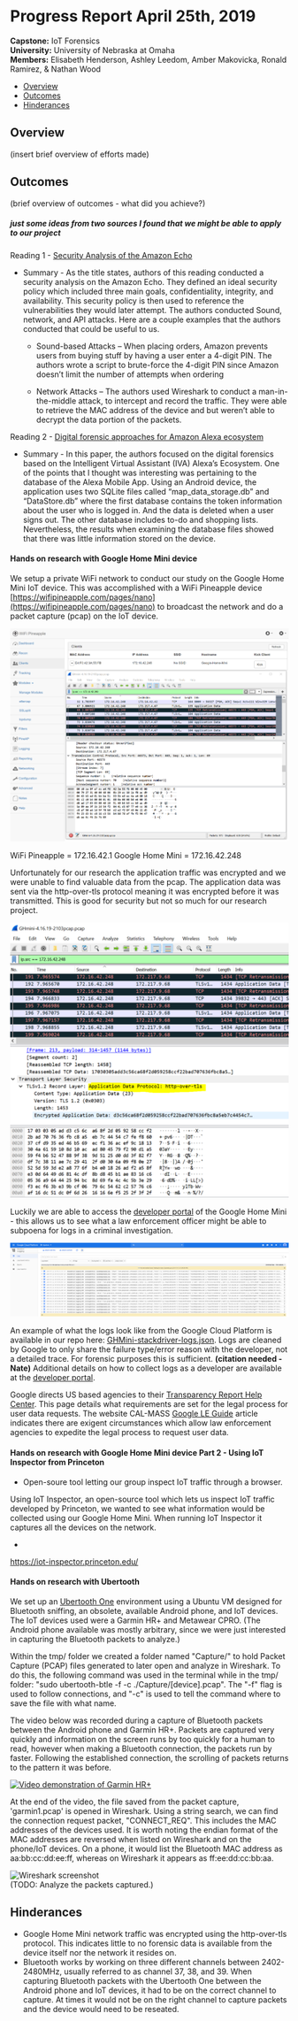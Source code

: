 # Progress Report April 25th, 2019
**Capstone:** IoT Forensics  
**University:** University of Nebraska at Omaha  
**Members:** Elisabeth Henderson, Ashley Leedom, Amber Makovicka, Ronald Ramirez, & Nathan Wood   

- [Overview](#overview)
- [Outcomes](#outcomes)
- [Hinderances](#hinderances) 
## Overview
(insert brief overview of efforts made)

## Outcomes
(brief overview of outcomes - what did you achieve?)

##### *just some ideas from two sources I found that we might be able to apply to our project*
Reading 1 - [Security Analysis of the Amazon Echo](https://courses.csail.mit.edu/6.857/2017/project/8.pdf)
* Summary - As the title states, authors of this reading conducted a security analysis on the Amazon Echo.  They defined an ideal security policy which included three main goals, confidentiality, integrity, and availability. This security policy is then used to reference the vulnerabilities they would later attempt. The authors conducted Sound, network, and API attacks. Here are a couple examples that the authors conducted that could be useful to us.   
 
   + Sound-based Attacks – When placing orders, Amazon prevents users from buying stuff by having a user enter a 4-digit PIN. The authors wrote a script to brute-force the 4-digit PIN since Amazon doesn’t limit the number of attempts when ordering
   
   + Network Attacks – The authors used Wireshark to conduct a man-in-the-middle attack, to intercept and record the traffic. They were able to retrieve the MAC address of the device and but weren’t able to decrypt the data portion of the packets.  


Reading 2 - [Digital forensic approaches for Amazon Alexa ecosystem](https://www.sciencedirect.com/science/article/pii/S1742287617301974)

* Summary - In this paper, the authors focused on the digital forensics based on the Intelligent Virtual Assistant (IVA) Alexa’s Ecosystem. One of the points that I thought was interesting was pertaining to the database of the Alexa Mobile App. Using an Android device, the application uses two SQLite files called “map_data_storage.db” and “DataStore.db” where the first database contains the token information about the user who is logged in. And the data is deleted when a user signs out. The other database includes to-do and shopping lists. Nevertheless, the results when examining the database files showed that there was little information stored on the device. 


#### Hands on research with Google Home Mini device  
We setup a private WiFi network to conduct our study on the Google Home Mini IoT device. This was accomplished with a WiFi Pineapple device [https://wifipineapple.com/pages/nano](https://wifipineapple.com/pages/nano) to broadcast the network and do a packet capture (pcap) on the IoT device. 

![WiFi Pineapple + GH Mini](/GHmini-pcap.PNG?raw=true "The WiFi Pineapple web interface and packet capture")

WiFi Pineapple = 172.16.42.1
Google Home Mini = 172.16.42.248

Unfortunately for our research the application traffic was encrypted and we were unable to find valuable data from the pcap. The application data was sent via the http-over-tls protocol meaning it was encrypted before it was transmitted. This is good for security but not so much for our research project. 

![GH Mini pcap application data](/GHmini-pcap-application-data.PNG?raw=true "The packet capture highlighting the encrypted application data")

Luckily we are able to access the [developer portal](https://developers.google.com/actions/smarthome/logging) of the Google Home Mini - this allows us to see what a law enforcement officer might be able to subpoena for logs in a criminal investigation. 

![GH Mini stackdriver logs](/GHmini-stackdriver-logs.PNG?raw=true "The stackdriver application logs from Google Cloud Platform")

An example of what the logs look like from the Google Cloud Platform is available in our repo here: [GHMini-stackdriver-logs.json](/GHMini-stackdriver-logs.json). Logs are cleaned by Google to only share the failure type/error reason with the developer, not a detailed trace. For forensic purposes this is sufficient. **(citation needed - Nate)** Additional details on how to collect logs as a developer are available at the [developer portal](https://developers.google.com/actions/smarthome/logging). 

Google directs US based agencies to their [Transparency Report Help Center](https://support.google.com/transparencyreport/answer/7381738?hl=en). This page details what requirements are set for the legal process for user data requests. The website CAL-MASS [Google LE Guide](https://calmass.org/?wpdmpro=google-le-guide) article indicates there are exigent circumstances which allow law enforcement agencies to expedite the legal process to request user data. 

#### Hands on research with Google Home Mini device Part 2 - Using IoT Inspector from Princeton
* Open-soure tool letting our group inspect IoT traffic through a browser. 

Using IoT Inspector, an open-source tool which lets us inspect IoT traffic developed by Princeton, we wanted to see what information would be collected using our Google Home Mini. When running IoT Inspector it captures all the devices on the network.

* 
 https://iot-inspector.princeton.edu/

 #### Hands on research with Ubertooth 
 We set up an [Ubertooth One](https://github.com/greatscottgadgets/ubertooth/wiki/Ubertooth-One) environment using a Ubuntu VM designed for Bluetooth sniffing, an obsolete, available Android phone, and IoT devices. The IoT devices used were a Garmin HR+ and Metawear CPRO. (The Android phone available was mostly arbitrary, since we were just interested in capturing the Bluetooth packets to analyze.)  
 
 Within the tmp/ folder we created a folder named "Capture/" to hold Packet Capture (PCAP) files generated to later open and analyze in Wireshark. To do this, the following command was used in the terminal while in the tmp/ folder: "sudo ubertooth-btle -f -c ./Capture/[device].pcap". The "-f" flag is used to follow connections, and "-c" is used to tell the command where to save the file with what name.  
  
  The video below was recorded during a capture of Bluetooth packets between the Android phone and Garmin HR+. Packets are captured very quickly and information on the screen runs by too quickly for a human to read, however when making a Bluetooth connection, the packets run by faster. Following the established connection, the scrolling of packets returns to the pattern it was before.
  
 [![Video demonstration of Garmin HR+](https://i.imgur.com/UdgoMz8.png)](https://use.vg/5wPFS7)  
  
  At the end of the video, the file saved from the packet capture, 'garmin1.pcap' is opened in Wireshark. Using a string search, we can find the connection request packet, "CONNECT_REQ". This includes the MAC addresses of the devices used. It is worth noting the endian format of the MAC addresses are reversed when listed on Wireshark and on the phone/IoT devices. On a phone, it would list the Bluetooth MAC address as aa:bb:cc:dd:ee:ff, whereas on Wireshark it appears as ff:ee:dd:cc:bb:aa.  

![Wireshark screenshot](https://i.imgur.com/RXeJxax.png)  
(TODO: Analyze the packets captured.)

## Hinderances
* Google Home Mini network traffic was encrypted using the http-over-tls protocol. This indicates little to no forensic data is available from the device itself nor the network it resides on.  
* Bluetooth works by working on three different channels between 2402-2480MHz, usually referred to as channel 37, 38, and 39. When capturing Bluetooth packets with the Ubertooth One between the Android phone and IoT devices, it had to be on the correct channel to capture. At times it would not be on the right channel to capture packets and the device would need to be reseated. 
